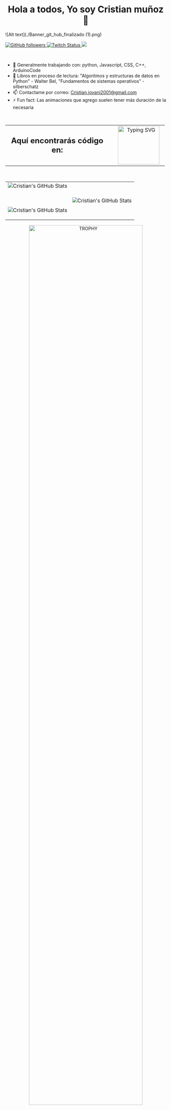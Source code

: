 <div align="center">
  <h1 align="center"> Hola a todos, Yo soy Cristian muñoz 👋 </h1>
</div>

![Alt text](./Banner_git_hub_finalizado (1).png)

<!-- Comienzo de badges --> 
<div>
  <a href="https://github.com/Crispr-cass9/">
    
  ![GitHub followers](https://img.shields.io/github/followers/crispr-cas9?style=for-the-badge&logo=github&&logoColor=%23FFFFFF&labelColor=%23138ecb)
  </a>
  <a href="https://www.twitch.tv/crispr_cass9">
    ![Twitch Status](https://img.shields.io/twitch/status/crispr_cass9?style=for-the-badge&logo=twitch&logoColor=%23FFFFFF&labelColor=%2523138ecb)
  </a>
  <a href="https://www.discordapp.com/users/540369603843325979">
    ![](https://dcbadge.vercel.app/api/shield/540369603843325979)  
  </a>
  
</div>
<br>


- 🔭 Generalmente trabajando con: python, Javascript, CSS, C++, ArduinoCode
- 🌱 Libros en proceso de lectura: "Algoritmos y estructuras de datos en Python" - Walter Bel, "Fundamentos de sistemas operativos" - silberschatz
- 📫 Contactame por correo: Cristian.jovani2001@gmail.com 
- ⚡ Fun fact: Las animaciones que agrego suelen tener más duración de la necesaria

  
<!-- Comienzo de lo que encontrarás en el repositorio -->
<br>

<table align="center" style="width: 500px">
<tr border="none">
<td width="65%" align="center">
  <h2 style="height: 50px; text-align: center; display: flex; align-items: center; margin: 0;">Aquí encontrarás código en: </h2>
</td>

<td width="35%" align="center">

  <img style="width: 130px; height: 120px; margin-left:10px" src="https://readme-typing-svg.demolab.com?font=Fira+Code&weight=700&size=26&duration=2000&pause=1000&color=E7D9A1&vCenter=true&random=false&width=200&height=50&lines=Python;JavaScript;PHP;SQL;Arduino" alt="Typing SVG" />
  
  </td>
</tr>
</table>


<!-- Comienzo de github analytics-->
<br>

<table align="center">
<tr border="none">
<td width="50%" align="center">
  <img decoding="async" loading="lazy" align="center" alt="Cristian's GitHub Stats" src="https://github-readme-stats.vercel.app/api?username=Crispr-cass9&show_icons=true&theme=dark"/>


  <br></br>
 <img decoding="async" loading="lazy" align="center" alt="Cristian's GitHub Stats" src="https://github-readme-streak-stats.herokuapp.com/?user=Crispr-cass9&theme=dark&hide_border=false"/>
  
</td>

<td width="50%" align="center">
  <img decoding="async" loading="lazy" align="center" alt="Cristian's GitHub Stats" src="https://github-readme-stats.vercel.app/api/top-langs/?username=Crispr-cass9&theme=dark&size_weight=0.5&count_weight=0.5"/>
  
  </td>
</tr>
</table>

<!-- Comienzo de los trofeos -->
<div align=center>
  <a href="https://github.com/Crispr-cass9/github-profile-trophy" title="Go to Source">
      <img align="center" width=84% src="https://github-profile-trophy.vercel.app/?username=Crispr-cass9&theme=radical&row=1&column=7&margin-h=15&margin-w=5&no-bg=true" alt="TROPHY" />
    </a>
</div>


